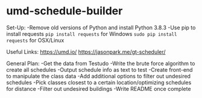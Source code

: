 # umd-schedule-builder
Set-Up:
-Remove old versions of Python and install Python 3.8.3
-Use pip to install requests
    `pip install requests` for Windows
    `sudo pip install requests` for OSX/Linux

Useful Links:
https://umd.io/
https://jasonpark.me/gt-scheduler/

General Plan:
-Get the data from Testudo
-Write the brute force algorithm to create all schedules
-Output schedule info as text to test
-Create front-end to manipulate the class data
-Add additional options to filter out undesired schedules
-Pick classes closest to a certain location/optimizing schedules for distance
-Filter out undesired buildings
-Write README once complete